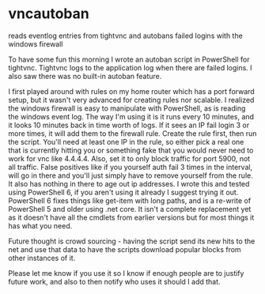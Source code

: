 # vncautoban
reads eventlog entries from tightvnc and autobans failed logins with the windows firewall

To have some fun this morning I wrote an autoban script in PowerShell for tightvnc. Tightvnc logs to the application log when there are failed logins. I also saw there was no built-in autoban feature.

I first played around with rules on my home router which has a port forward setup, but it wasn't very advanced for creating rules nor scalable. I realized the windows firewall is easy to manipulate with PowerShell, as is reading the windows event log.
The way I'm using it is it runs every 10 minutes, and it looks 10 minutes back in time worth of logs. If it sees an IP fail login 3 or more times, it will add them to the firewall rule. Create the rule first, then run the script. You'll need at least one IP in the rule, so either pick a real one that is currently hitting you or something fake that you would never need to work for vnc like 4.4.4.4. Also, set it to only block traffic for port 5900, not all traffic. False positives like if you yourself auth fail 3 times in the interval, will go in there and you'll just simply have to remove yourself from the rule. It also has nothing in there to age out ip addresses.
I wrote this and tested using PowerShell 6, if you aren't using it already I suggest trying it out. PowerShell 6 fixes things like get-item with long paths, and is a re-write of PowerShell 5 and older using .net core. It isn't a complete replacement yet as it doesn't have all the cmdlets from earlier versions but for most things it has what you need.

Future thought is crowd sourcing - having the script send its new hits to the net and use that data to have the scripts download popular blocks from other instances of it.

Please let me know if you use it so I know if enough people are to justify future work, and also to then notify who uses it should I add that.
